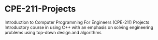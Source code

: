 # CPE-211-Projects
Introduction to Computer Programming For Engineers (CPE-211) Projects
Introductory course in using C++ with an emphasis on solving engineering problems using top-down design and algorithms
